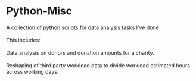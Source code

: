 # Python-Misc
A collection of python scripts for data analysis tasks I've done
<br>
<br>
This includes:
<br>
<br>
Data analysis on donors and donation amounts for a charity. 
<br>
<br>
Reshaping of third party workload data to divide workload estimated hours across working days.
